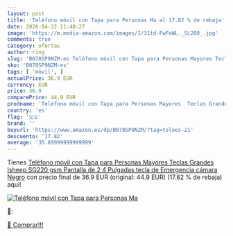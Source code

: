 ```yaml
---
layout: post
title: 'Teléfono móvil con Tapa para Personas Ma al 17.82 % de rebaja'
date: 2020-04-22 11:48:27
image: 'https://m.media-amazon.com/images/I/31td-FwPaWL._SL200_.jpg'
comments: true
category: ofertas
author: ring
slug: 'B078SP9NZM-es Teléfono móvil con Tapa para Personas Mayores Teclas...'
sku: 'B078SP9NZM-es'
tags: [ 'móvil', ]
actualPrice: 36.9 EUR
currency: EUR
price: 36.9
comparePrice: 44.9 EUR
prodname: 'Teléfono móvil con Tapa para Personas Mayores  Teclas Grandes  Isheep SG220 gsm  Pantalla de 2 4 Pulgadas  tecla de Emergencia  cámara  Negro'
country: 'es'
flag: '🇪🇸'
brand: ''
buyurl: 'https://www.amazon.es/dp/B078SP9NZM/?tag=tolees-21'
descuento: '17.82'
average: '35.89999999999999'
---
```


Tienes [Teléfono móvil con Tapa para Personas Mayores  Teclas Grandes  Isheep SG220 gsm  Pantalla de 2 4 Pulgadas  tecla de Emergencia  cámara  Negro](https://www.amazon.es/dp/B078SP9NZM/?tag=tolees-21) con precio final de  36.9 EUR (original: 44.9 EUR) (17.82 %  de rebaja) aqui!

[![Teléfono móvil con Tapa para Personas Ma](https://m.media-amazon.com/images/I/31td-FwPaWL._SL200_.jpg)](https://www.amazon.es/dp/B078SP9NZM/?tag=tolees-21)

🔎:


[🛒 Comprar!!!](https://www.amazon.es/dp/B078SP9NZM/?tag=tolees-21)
